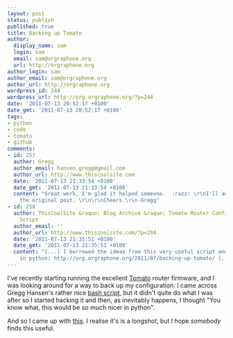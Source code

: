 ```yaml
---
layout: post
status: publish
published: true
title: Backing up Tomato
author:
  display_name: sam
  login: sam
  email: sam@orgraphone.org
  url: http://orgraphone.org
author_login: sam
author_email: sam@orgraphone.org
author_url: http://orgraphone.org
wordpress_id: 244
wordpress_url: http://org.orgraphone.org/?p=244
date: '2011-07-13 20:52:17 +0100'
date_gmt: '2011-07-13 20:52:17 +0100'
tags:
- python
- code
- tomato
- github
comments:
- id: 257
  author: Gregg
  author_email: hansen.gregg@gmail.com
  author_url: http://www.thiscoolsite.com
  date: '2011-07-13 21:33:54 +0100'
  date_gmt: '2011-07-13 21:33:54 +0100'
  content: "Great work, I'm glad it helped someone.  :razz: \r\nI'll add a link on
    the original post. \r\n\r\nCheers.\r\n-Gregg"
- id: 258
  author: ThisCoolSite &raquo; Blog Archive &raquo; Tomato Router Config &#8211; Backup
    Script
  author_email: ''
  author_url: http://www.thiscoolsite.com/?p=294
  date: '2011-07-13 21:35:51 +0100'
  date_gmt: '2011-07-13 21:35:51 +0100'
  content: "[...] I borrowed the ideas from this very useful script and rewrote it
    in python: http://org.orgraphone.org/2011/07/backing-up-tomato/ [...]"
---
```

<p>I've recently starting running the excellent <a title="Tomato" href="http://www.polarcloud.com/tomato" target="_blank">Tomato</a> router firmware, and I was looking around for a way to back up my configuration. I came across Gregg Hansen's rather nice <a title="Gregg's bash script" href="http://www.thiscoolsite.com/?p=294" target="_blank">bash script</a>, but it didn't quite do what I was after so I started hacking it and then, as inevitably happens, I thought "You know what, this would be <em>so</em> much nicer in python".</p>
<p>And so I came up with <a title="Github" href="https://github.com/pikesley/tomato" target="_blank">this</a>. I realise it's is a longshot, but I hope <em>somebody </em>finds this useful.</p>
